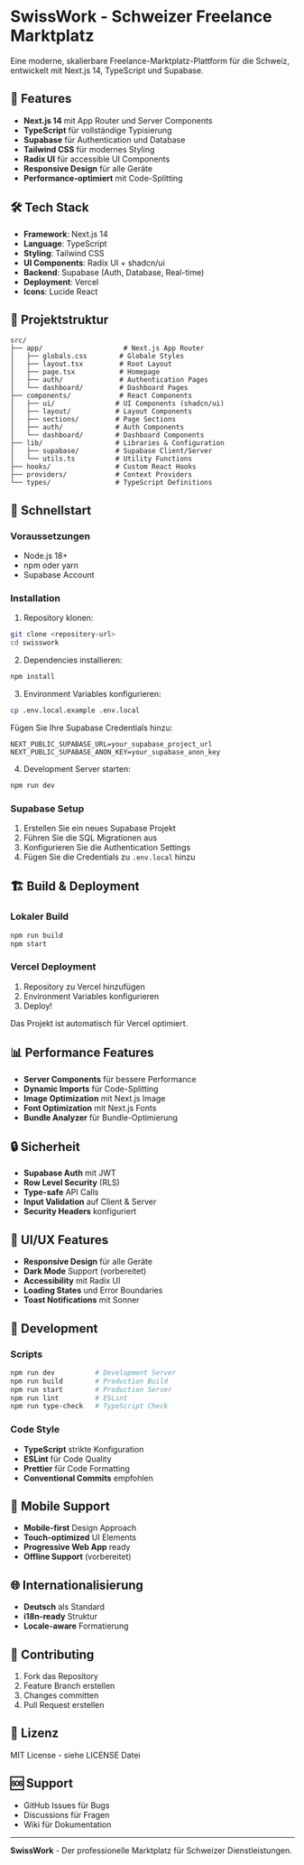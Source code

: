 # SwissWork - Schweizer Freelance Marktplatz

Eine moderne, skalierbare Freelance-Marktplatz-Plattform für die Schweiz, entwickelt mit Next.js 14, TypeScript und Supabase.

## 🚀 Features

- **Next.js 14** mit App Router und Server Components
- **TypeScript** für vollständige Typisierung
- **Supabase** für Authentication und Database
- **Tailwind CSS** für modernes Styling
- **Radix UI** für accessible UI Components
- **Responsive Design** für alle Geräte
- **Performance-optimiert** mit Code-Splitting

## 🛠️ Tech Stack

- **Framework**: Next.js 14
- **Language**: TypeScript
- **Styling**: Tailwind CSS
- **UI Components**: Radix UI + shadcn/ui
- **Backend**: Supabase (Auth, Database, Real-time)
- **Deployment**: Vercel
- **Icons**: Lucide React

## 📁 Projektstruktur

```
src/
├── app/                    # Next.js App Router
│   ├── globals.css        # Globale Styles
│   ├── layout.tsx         # Root Layout
│   ├── page.tsx           # Homepage
│   ├── auth/              # Authentication Pages
│   └── dashboard/         # Dashboard Pages
├── components/            # React Components
│   ├── ui/               # UI Components (shadcn/ui)
│   ├── layout/           # Layout Components
│   ├── sections/         # Page Sections
│   ├── auth/             # Auth Components
│   └── dashboard/        # Dashboard Components
├── lib/                  # Libraries & Configuration
│   ├── supabase/         # Supabase Client/Server
│   └── utils.ts          # Utility Functions
├── hooks/                # Custom React Hooks
├── providers/            # Context Providers
└── types/                # TypeScript Definitions
```

## 🚀 Schnellstart

### Voraussetzungen

- Node.js 18+
- npm oder yarn
- Supabase Account

### Installation

1. Repository klonen:
```bash
git clone <repository-url>
cd swisswork
```

2. Dependencies installieren:
```bash
npm install
```

3. Environment Variables konfigurieren:
```bash
cp .env.local.example .env.local
```

Fügen Sie Ihre Supabase Credentials hinzu:
```env
NEXT_PUBLIC_SUPABASE_URL=your_supabase_project_url
NEXT_PUBLIC_SUPABASE_ANON_KEY=your_supabase_anon_key
```

4. Development Server starten:
```bash
npm run dev
```

### Supabase Setup

1. Erstellen Sie ein neues Supabase Projekt
2. Führen Sie die SQL Migrationen aus
3. Konfigurieren Sie die Authentication Settings
4. Fügen Sie die Credentials zu `.env.local` hinzu

## 🏗️ Build & Deployment

### Lokaler Build
```bash
npm run build
npm start
```

### Vercel Deployment

1. Repository zu Vercel hinzufügen
2. Environment Variables konfigurieren
3. Deploy!

Das Projekt ist automatisch für Vercel optimiert.

## 📊 Performance Features

- **Server Components** für bessere Performance
- **Dynamic Imports** für Code-Splitting
- **Image Optimization** mit Next.js Image
- **Font Optimization** mit Next.js Fonts
- **Bundle Analyzer** für Bundle-Optimierung

## 🔒 Sicherheit

- **Supabase Auth** mit JWT
- **Row Level Security** (RLS)
- **Type-safe** API Calls
- **Input Validation** auf Client & Server
- **Security Headers** konfiguriert

## 🎨 UI/UX Features

- **Responsive Design** für alle Geräte
- **Dark Mode** Support (vorbereitet)
- **Accessibility** mit Radix UI
- **Loading States** und Error Boundaries
- **Toast Notifications** mit Sonner

## 🧪 Development

### Scripts

```bash
npm run dev          # Development Server
npm run build        # Production Build
npm run start        # Production Server
npm run lint         # ESLint
npm run type-check   # TypeScript Check
```

### Code Style

- **TypeScript** strikte Konfiguration
- **ESLint** für Code Quality
- **Prettier** für Code Formatting
- **Conventional Commits** empfohlen

## 📱 Mobile Support

- **Mobile-first** Design Approach
- **Touch-optimized** UI Elements
- **Progressive Web App** ready
- **Offline Support** (vorbereitet)

## 🌐 Internationalisierung

- **Deutsch** als Standard
- **i18n-ready** Struktur
- **Locale-aware** Formatierung

## 🤝 Contributing

1. Fork das Repository
2. Feature Branch erstellen
3. Changes committen
4. Pull Request erstellen

## 📄 Lizenz

MIT License - siehe LICENSE Datei

## 🆘 Support

- GitHub Issues für Bugs
- Discussions für Fragen
- Wiki für Dokumentation

---

**SwissWork** - Der professionelle Marktplatz für Schweizer Dienstleistungen.